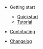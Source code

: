 - Getting start
    * [Quickstart](/en/readme.md)
    * [Tutorial](/en/tutorial.md)

- [Contributing](/en/contributing.md)
- [Changelog](/en/changelog.md)
